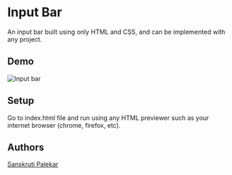 # Input Bar

An input bar built using only HTML and CSS, and can be implemented with any project.

## Demo

![Input bar](https://user-images.githubusercontent.com/94389020/156919547-8cc1df81-e9ff-4fb3-b22b-d36e7bf32d45.jpg)

## Setup

Go to index.html file and run using any HTML previewer such as your internet browser (chrome, firefox, etc).

## Authors

[Sanskruti Palekar](https://github.com/SanskrutiPalekar)
